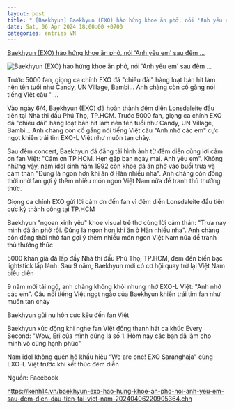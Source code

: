```yaml
---
layout: post
title: " [Baekhyun] Baekhyun (EXO) hào hứng khoe ăn phở, nói 'Anh yêu em' sau đêm ..."
date: Sat, 06 Apr 2024 18:00:00 +0700
categories: entries VN
---
```

[Baekhyun (EXO) hào hứng khoe ăn phở, nói 'Anh yêu em' sau đêm ...](https://kenh14.vn/baekhyun-exo-hao-hung-khoe-an-pho-noi-anh-yeu-em-sau-dem-dien-dau-tien-tai-viet-nam-20240406220905364.chn)

![Baekhyun (EXO) hào hứng khoe ăn phở, nói 'Anh yêu em' sau đêm ...](https://kenh14cdn.com/zoom/600_315/203336854389633024/2024/4/6/photo1712417561456-17124175621541461007450.jpg)

Trước 5000 fan, giọng ca chính EXO đã "chiêu đãi" hàng loạt bản hit làm nên tên tuổi như Candy, UN Village, Bambi... Anh chàng còn cố gắng nói tiếng Việt câu " ...

Vào ngày 6/4, Baekhyun (EXO) đã hoàn thành đêm diễn Lonsdaleite đầu tiên tại Nhà thi đấu Phú Thọ, TP.HCM. Trước 5000 fan, giọng ca chính EXO đã "chiêu đãi" hàng loạt bản hit làm nên tên tuổi như Candy, UN Village, Bambi... Anh chàng còn cố gắng nói tiếng Việt câu "Anh nhớ các em" cực ngọt khiến trái tim EXO-L Việt như muốn tan chảy.

Sau đêm concert, Baekhyun đã đăng tải hình ảnh từ đêm diễn cùng lời cảm ơn fan Việt: "Cảm ơn TP.HCM. Hẹn gặp bạn ngày mai. Anh yêu em". Không những vậy, nam idol sinh năm 1992 còn khoe đã ăn phở vào buổi trưa và cảm thán "Đúng là ngon hơn khi ăn ở Hàn nhiều nha". Anh chàng còn đồng thời nhờ fan gợi ý thêm nhiều món ngon Việt Nam nữa để tranh thủ thưởng thức.

Giọng ca chính EXO gửi lời cảm ơn đến fan vì đêm diễn Lonsdaleite đầu tiên cực kỳ thành công tại TP.HCM

Baekhyun "ngoan xinh yêu" khoe visual trẻ thơ cùng lời cảm thán: "Trưa nay mình đã ăn phở rồi. Đúng là ngon hơn khi ăn ở Hàn nhiều nha". Anh chàng còn đồng thời nhờ fan gợi ý thêm nhiều món ngon Việt Nam nữa để tranh thủ thưởng thức

5000 khán giả đã lấp đầy Nhà thi đấu Phú Thọ, TP.HCM, đem đến biển bạc lightstick lấp lánh. Sau 9 năm, Baekhyun mới có cơ hội quay trở lại Việt Nam biểu diễn

9 năm mới tái ngộ, anh chàng không khỏi nhung nhớ EXO-L Việt: "Anh nhớ các em". Câu nói tiếng Việt ngọt ngào của Baekhyun khiến trái tim fan như muốn tan chảy

Baekhyun gửi nụ hôn cực kêu đến fan Việt

Baekhyun xúc động khi nghe fan Việt đồng thanh hát ca khúc Every Second: "Wow, Eri của mình đúng là số 1. Hôm nay các bạn đã làm cho mình vô cùng hạnh phúc"

Nam idol không quên hô khẩu hiệu “We are one! EXO Saranghaja" cùng EXO-L Việt trước khi kết thúc đêm diễn

Nguồn: Facebook

https://kenh14.vn/baekhyun-exo-hao-hung-khoe-an-pho-noi-anh-yeu-em-sau-dem-dien-dau-tien-tai-viet-nam-20240406220905364.chn

